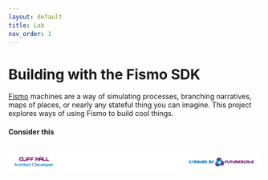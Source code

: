 ```yaml
---
layout: default
title: Lab
nav_order: 1
---
```

# Building with the Fismo SDK
[Fismo](https://github.com/cliffhall/Fismo) machines are a way of simulating processes, branching narratives, maps of places, or nearly any stateful thing you can imagine. This project explores ways of using Fismo to build cool things.

#### Consider this

##  [![Created by Futurescale](images/created-by.png)](https://futurescale.com)